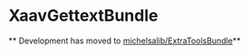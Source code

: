 # XaavGettextBundle #

** Development has moved to [michelsalib/ExtraToolsBundle](http://github.com/michelsalib/ExtraToolsBundle)**